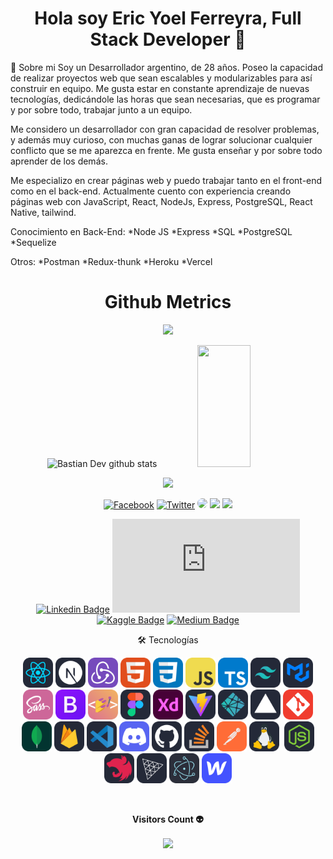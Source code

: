 <h1 align="center">Hola soy Eric Yoel Ferreyra, Full Stack Developer 👋</h1>

📖 Sobre mi
Soy un Desarrollador argentino, de 28 años. Poseo la capacidad de realizar proyectos web que sean escalables y modularizables para así construir en equipo. Me gusta estar en constante aprendizaje de nuevas tecnologías, dedicándole las horas que sean necesarias, que es programar y por sobre todo, trabajar junto a un equipo.

Me considero un desarrollador con gran capacidad de resolver problemas, y además muy curioso, con muchas ganas de lograr solucionar cualquier conflicto que se me aparezca en frente. Me gusta enseñar y por sobre todo aprender de los demás.

Me especializo en crear páginas web y puedo trabajar tanto en el front-end como en el back-end. Actualmente cuento con experiencia creando páginas web con JavaScript, React, NodeJs, Express, PostgreSQL, React Native, tailwind.

Conocimiento en Back-End:
*Node JS
*Express
*SQL
*PostgreSQL
*Sequelize

Otros:
*Postman
*Redux-thunk
*Heroku
*Vercel

<h1 align="center">Github Metrics </h1>
<p align="center">
  <img width="725em" src="https://github-profile-summary-cards.vercel.app/api/cards/profile-details?username=bastndev&theme=github_dark" />
</p>

<div align="center">  
  <img width="49%" height="195px" src="https://github-readme-stats.vercel.app/api?username=bastndev&show_icons=true&count_private=true&hide_border=true&title_color=02D9F7FF&icon_color=02D9F7FF&text_color=c9d1d9&bg_color=0d1117" alt="Bastian Dev github stats" /> 
  
  <img width="41%" height="195px" src="https://github-readme-stats.vercel.app/api/top-langs/?username=bastndev&layout=compact&hide_border=true&title_color=02D9F7FF&text_color=02D9F7FF&bg_color=0d1117" />
</div> 

<p align="center">
 <img  src="https://github-readme-streak-stats.herokuapp.com?user=bastndev&theme=tokyonight_duo&hide_border=true"
</p>

<div align="center">
<div align="center">
<a href="https://facebook.com/👽" target="_blank"><img alt="Facebook" src="https://img.shields.io/badge/facebook-%231DA1F2.svg?&style=for-the-badge&logo=facebook&logoColor=white"/></a>
<a href="https://twitter.com/👽" target="_blank"><img alt="Twitter" src="https://img.shields.io/badge/twitter-%231DA1F2.svg?&style=for-the-badge&logo=twitter&logoColor=white" /></a>  
<a href="https://www.youtube.com/👽" target="_blank"><img src="https://img.shields.io/badge/-youtube-d71e18?style=for-the-badge&logo=youtube&logoColor=white" style="border-radius: 30px"></a> 
<a href="https://www.tiktok.com/👽" target="_blank"><img src="https://img.shields.io/badge/TikTok-000?style=for-the-badge&logo=tiktok&logoColor=white" ></a>
<a href="https://www.instagram.com/👽/" target="_blank"><img src="https://img.shields.io/badge/-Instagram-%23E4405F?style=for-the-badge&logo=instagram&logoColor=white"</a> 

[![Linkedin Badge](https://img.shields.io/badge/linkedin-%230077B5.svg?&style=for-the-badge&logo=linkedin&logoColor=white)](https://www.linkedin.com/in/👽/)
[![Mail Badge](https://img.shields.io/badge/email-c14438?style=for-the-badge&logo=Gmail&logoColor=white&link=mailto:👽@gmail.com)](mailto:👽@gmail.com)
[![Kaggle Badge](https://img.shields.io/badge/Kaggle-035a7d?style=for-the-badge&logo=kaggle&logoColor=white)](https://www.kaggle.com/👽)
[![Medium Badge](https://img.shields.io/badge/Medium-12100E?style=for-the-badge&logo=medium&logoColor=white)](https://medium.com/@👽)
</div>

🛠 Tecnologías
<p align="center">
<img src="https://github.com/tandpfun/skill-icons/blob/main/icons/React-Dark.svg" width="48" title="React.Js"> 
<img src="https://github.com/tandpfun/skill-icons/blob/main/icons/NextJS-Dark.svg" width="48" title="Next.Js">  
<img src="https://github.com/tandpfun/skill-icons/blob/main/icons/Redux.svg" width="48" title="Redux.Js">
<img src="https://github.com/tandpfun/skill-icons/blob/main/icons/HTML.svg" width="48" title="HTML"> 
<img src="https://github.com/tandpfun/skill-icons/blob/main/icons/CSS.svg" width="48" title="CSS">   
<img src="https://github.com/tandpfun/skill-icons/blob/main/icons/JavaScript.svg" width="48"  title="Javascript">   
<img src="https://github.com/tandpfun/skill-icons/blob/main/icons/TypeScript.svg" width="48" title="TypeScript">    
<img src="https://github.com/tandpfun/skill-icons/blob/main/icons/TailwindCSS-Dark.svg" width="48" title="TailWindCss">   
<img src="https://github.com/tandpfun/skill-icons/blob/main/icons/MaterialUI-Dark.svg" width="48" title="MUI">   
<img src="https://github.com/tandpfun/skill-icons/blob/main/icons/Sass.svg" width="48" title="Sass">  
<img src="https://github.com/tandpfun/skill-icons/blob/main/icons/Bootstrap.svg" width="48">  
<img src="https://github.com/tandpfun/skill-icons/blob/main/icons/StyledComponents.svg" width="48" title="StyledComponents">  
<img src="https://github.com/tandpfun/skill-icons/blob/main/icons/Figma-Dark.svg" width="48" title="Figma">   
<img src="https://github.com/tandpfun/skill-icons/blob/main/icons/XD.svg" width="48" title="Adobe XD">   
<img src="https://github.com/tandpfun/skill-icons/blob/main/icons/Vite-Dark.svg" width="48"  title="Vite">  
<img src="https://github.com/tandpfun/skill-icons/blob/main/icons/Netlify-Dark.svg" width="48" title="Netlify">  
<img src="https://github.com/tandpfun/skill-icons/blob/main/icons/Vercel-Dark.svg" width="48" title="Vercel">  
<img src="https://github.com/tandpfun/skill-icons/blob/main/icons/Git.svg" width="48" title="Git">  
<img src="https://github.com/tandpfun/skill-icons/blob/main/icons/MongoDB.svg" width="48" title="MongoDB">  
<img src="https://github.com/tandpfun/skill-icons/blob/main/icons/Firebase-Dark.svg" width="48" title="Firebase">   
<img src="https://github.com/tandpfun/skill-icons/blob/main/icons/VSCode-Dark.svg" width="48" title="Vscode">   
<img src="https://github.com/tandpfun/skill-icons/blob/main/icons/Discord.svg" width="48" title="Discord">   
<img src="https://github.com/tandpfun/skill-icons/blob/main/icons/Github-Dark.svg" width="48" title="Github">   
<img src="https://github.com/tandpfun/skill-icons/blob/main/icons/StackOverflow-Dark.svg" width="48" title="StackOverFlow">   
<img src="https://github.com/tandpfun/skill-icons/blob/main/icons/Postman.svg" width="48" title="Postman">   
<img src="https://github.com/tandpfun/skill-icons/blob/main/icons/Linux-Dark.svg" width="48" title="Linux">   
<img src="" width="48" title="">
<img src="https://github.com/tandpfun/skill-icons/blob/main/icons/NodeJS-Dark.svg" width="48" title="NodeJs">   
<img src="https://github.com/tandpfun/skill-icons/blob/main/icons/NestJS-Dark.svg" width="48" title="NestJs">   
<img src="https://github.com/tandpfun/skill-icons/blob/main/icons/ThreeJS-Dark.svg" width="48" title="ThreeJs">   
<img src="https://github.com/tandpfun/skill-icons/blob/main/icons/Electron.svg" width="48" title="Electron">   
<img src="https://github.com/tandpfun/skill-icons/blob/main/icons/Webflow.svg" width="48" title="Webflow">  
<p/>

<div align="center">
<br><p align="centre"><b>Visitors Count 👽 </b></p>
<p align="center"><img align="center" src="https://profile-counter.glitch.me/{👽}/count.svg" /></p>
<br>
</div>
